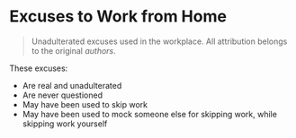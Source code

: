 Excuses to Work from Home
===

> Unadulterated excuses used in the workplace. All attribution belongs to the original *authors*.

These excuses:
- Are real and unadulterated
- Are never questioned
- May have been used to skip work
- May have been used to mock someone else for skipping work, while skipping work yourself
